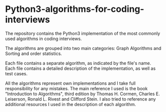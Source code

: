 # Python3-algorithms-for-coding-interviews

The repository contains the Python3 implementation of the most commonly used algorithms in coding interviews.

The algorithms are grouped into two main categories: Graph Algorithms and Sorting and order statistics.

Each file contains a separate algorithm, as indicated by the file's name. Each file contains a detailed description of the implementation, as well as test cases.

All the algorithms represent own implementations and I take full responsibility for any mistakes. 
The main reference I used is the book "Introduction to Algorithms", third edition by Thomas H. Cormen, Charles E. Leiserson, Ronald L. Rivest and Clifford Stein. I also tried to reference any additional resources I used in the description of each algorithm.
